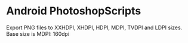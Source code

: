 Android PhotoshopScripts
================

Export PNG files to XXHDPI, XHDPI, HDPI, MDPI, TVDPI and LDPI sizes. 
Base size is MDPI: 160dpi
